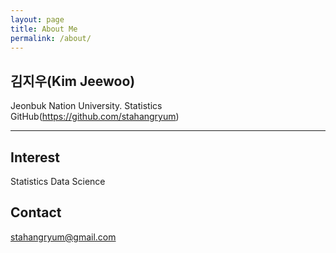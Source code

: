 ```yaml
---
layout: page
title: About Me
permalink: /about/
---
```

## 김지우(Kim Jeewoo)
Jeonbuk Nation University. Statistics
GitHub(https://github.com/stahangryum)

---

## Interest
Statistics
Data Science

## Contact
stahangryum@gmail.com
